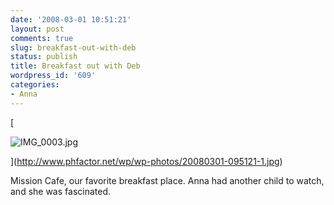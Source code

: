 ```yaml
---
date: '2008-03-01 10:51:21'
layout: post
comments: true
slug: breakfast-out-with-deb
status: publish
title: Breakfast out with Deb
wordpress_id: '609'
categories:
- Anna
---
```




[


![IMG_0003.jpg](http://www.phfactor.net/wp/wp-photos/thumb.20080301-095121-1.jpg)



](http://www.phfactor.net/wp/wp-photos/20080301-095121-1.jpg)

Mission Cafe, our favorite breakfast place. Anna had another child to   watch, and she was fascinated.
